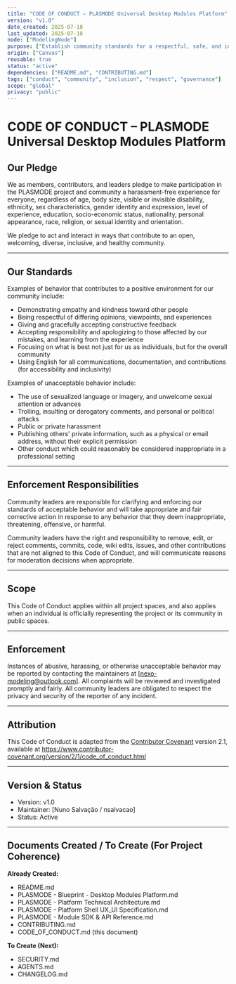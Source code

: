 ```yaml
---
title: "CODE OF CONDUCT – PLASMODE Universal Desktop Modules Platform"
version: "v1.0"
date_created: 2025-07-18
last_updated: 2025-07-18
node: ["ModelingNode"]
purpose: ["Establish community standards for a respectful, safe, and inclusive environment in the PLASMODE project."]
origin: ["Canvas"]
reusable: true
status: "active"
dependencies: ["README.md", "CONTRIBUTING.md"]
tags: ["conduct", "community", "inclusion", "respect", "governance"]
scope: "global"
privacy: "public"
---
```


# CODE OF CONDUCT – PLASMODE Universal Desktop Modules Platform

## Our Pledge

We as members, contributors, and leaders pledge to make participation in the PLASMODE project and community a harassment-free experience for everyone, regardless of age, body size, visible or invisible disability, ethnicity, sex characteristics, gender identity and expression, level of experience, education, socio-economic status, nationality, personal appearance, race, religion, or sexual identity and orientation.

We pledge to act and interact in ways that contribute to an open, welcoming, diverse, inclusive, and healthy community.

---

## Our Standards

Examples of behavior that contributes to a positive environment for our community include:
- Demonstrating empathy and kindness toward other people
- Being respectful of differing opinions, viewpoints, and experiences
- Giving and gracefully accepting constructive feedback
- Accepting responsibility and apologizing to those affected by our mistakes, and learning from the experience
- Focusing on what is best not just for us as individuals, but for the overall community
- Using English for all communications, documentation, and contributions (for accessibility and inclusivity)

Examples of unacceptable behavior include:
- The use of sexualized language or imagery, and unwelcome sexual attention or advances
- Trolling, insulting or derogatory comments, and personal or political attacks
- Public or private harassment
- Publishing others' private information, such as a physical or email address, without their explicit permission
- Other conduct which could reasonably be considered inappropriate in a professional setting

---

## Enforcement Responsibilities

Community leaders are responsible for clarifying and enforcing our standards of acceptable behavior and will take appropriate and fair corrective action in response to any behavior that they deem inappropriate, threatening, offensive, or harmful.

Community leaders have the right and responsibility to remove, edit, or reject comments, commits, code, wiki edits, issues, and other contributions that are not aligned to this Code of Conduct, and will communicate reasons for moderation decisions when appropriate.

---

## Scope

This Code of Conduct applies within all project spaces, and also applies when an individual is officially representing the project or its community in public spaces.

---

## Enforcement

Instances of abusive, harassing, or otherwise unacceptable behavior may be reported by contacting the maintainers at [nexo-modeling@outlook.com].
All complaints will be reviewed and investigated promptly and fairly.
All community leaders are obligated to respect the privacy and security of the reporter of any incident.

---

## Attribution

This Code of Conduct is adapted from the [Contributor Covenant](https://www.contributor-covenant.org/) version 2.1, available at https://www.contributor-covenant.org/version/2/1/code_of_conduct.html

---

## Version & Status
- Version: v1.0
- Maintainer: [Nuno Salvação / nsalvacao]
- Status: Active

---

## Documents Created / To Create (For Project Coherence)

**Already Created:**
- README.md
- PLASMODE - Blueprint - Desktop Modules Platform.md
- PLASMODE - Platform Technical Architecture.md
- PLASMODE - Platform Shell UX_UI Specification.md
- PLASMODE - Module SDK & API Reference.md
- CONTRIBUTING.md
- CODE_OF_CONDUCT.md (this document)

**To Create (Next):**
- SECURITY.md
- AGENTS.md
- CHANGELOG.md

